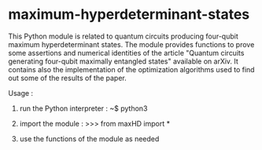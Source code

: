 # maximum-hyperdeterminant-states
This Python module is related to quantum circuits producing four-qubit maximum hyperdeterminant states.
The module provides functions to prove some assertions and numerical identities of the article "Quantum circuits generating four-qubit maximally entangled states" available on arXiv.
It contains also the implementation of the optimization algorithms used to find out some of the results of the paper. 

Usage  :

1) run the Python interpreter : ~$ python3

2) import the module : >>> from maxHD import *

3) use the functions of the module as needed 
